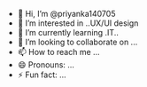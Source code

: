 - 👋 Hi, I’m @priyanka140705
- 👀 I’m interested in ..UX/UI design
- 🌱 I’m currently learning .IT..
- 💞️ I’m looking to collaborate on ...
- 📫 How to reach me ...
- 😄 Pronouns: ...
- ⚡ Fun fact: ...

<!---
priyanka140705/priyanka140705 is a ✨ special ✨ repository because its `README.md` (this file) appears on your GitHub profile.
You can click the Preview link to take a look at your changes.
--->
